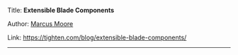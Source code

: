 Title: **Extensible Blade Components**

Author: [Marcus Moore](People/Marcus%20Moore.md)

Link: https://tighten.com/blog/extensible-blade-components/

---
